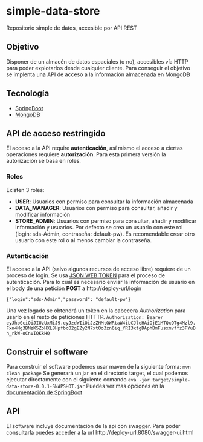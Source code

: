 # simple-data-store
Repositorio simple de datos, accesible por API REST

## Objetivo
Disponer de un almacén de datos espaciales (o no), accesibles vía HTTP para poder explotarlos desde cualquier cliente.
Para conseguir el objetivo se implenta una API de acceso a la información almacenada en MongoDB

## Tecnología
- [SpringBoot](https://projects.spring.io/spring-boot/)
- [MongoDB](http://www.mongodb.org/)

## API de acceso restringido
El acceso a la API require **autenticación**, así mismo el acceso a ciertas operaciones requiere **autorización**. Para esta primera versión la autorización se basa en roles.

### Roles
Existen 3 roles:
- **USER**: Usuarios con permiso para consultar la información almacenada
- **DATA_MANAGER**: Usuarios con permiso para consultar, añadir y modificar información
- **STORE_ADMIN**: Usuarios con permiso para consultar, añadir y modificar información y usuarios. Por defecto se crea un usuario con este rol (login: sds-Admin, contraseña: default-pw). Es recomendable crear otro usuario con este rol o al menos cambiar la contraseña.

### Autenticación
El acceso a la API (salvo algunos recursos de acceso libre) requiere de un proceso de login. Se usa [JSON WEB TOKEN](https://jwt.io/) para el proceso de autenticación. Para lo cual es necesario enviar la información de usuario en el body de una petición **POST** a http://deploy-url/login

`{"login":"sds-Admin","password": "default-pw"}`

Una vez logado se obtendrá un token en la cabecera *Authorization* para usarlo en el resto de peticiones HTTTP.
`Authorization: Bearer eyJhbGciOiJIUzUxMiJ9.eyJzdWIiOiJzZHMtQWRtaW4iLCJleHAiOjE1MTQxOTg4Mzl9.Fxn4Mg3BMzK5ZoHXL8Hpfbc02gEZy2N7xtOo3zn6iq_YRI3xtgDAphBmFusxmvffz3PYuDh_rkW-oCnVIQKkHQ`

## Construir el software
Para construir el software podemos usar maven de la siguiente forma:
`mvn clean package`
Se generará un jar en el directorio target, el cual podemos ejecutar directamente con el siguiente comando
`ava -jar target/simple-data-store-0.0.1-SNAPSHOT.jar`
Puedes ver mas opciones en la [documentación de SpringBoot](https://docs.spring.io/spring-boot/docs/current/reference/html/using-boot-running-your-application.html)

## API
El software incluye documentación de la api con swagger. Para poder consultarla puedes acceder a la url http://deploy-url:8080/swagger-ui.html
